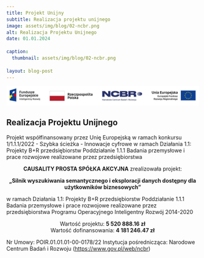 ```yaml
---
title: Projekt Unijny 
subtitle: Realizacja projektu unijnego
image: assets/img/blog/02-ncbr.png
alt: Realizacja Projektu Unijnego
date: 01.01.2024

caption:
  thumbnail: assets/img/blog/02-ncbr.png

layout: blog-post
---
```


<img class="img-fluid d-block mx-auto" src="/assets/img/blog/02-eu-project/logotypy.png" alt="Logotypy projektu NCBiR">
<div class="col-lg-12 text-center">
  <h2 class="section-heading text-uppercase">Realizacja Projektu Unijnego</h2>
</div>

Projekt współfinansowany przez Unię Europejską w ramach konkursu 1/1.1.1/2022 - Szybka ścieżka - Innowacje cyfrowe w ramach Działania 1.1: Projekty B+R przedsiębiorstw Poddziałanie 1.1.1 Badania przemysłowe i prace rozwojowe realizowane przez przedsiębiorstwa

<p style="text-align: center;">
  <strong>CAUSALITY PROSTA SPÓŁKA AKCYJNA</strong> zrealizowała projekt:
</p>
<p style="text-align: center;">
  <strong>
    „Silnik wyszukiwania semantycznego i eksploracji danych dostępny dla użytkowników biznesowych”
  </strong>
</p>

w ramach Działania 1.1: Projekty B+R przedsiębiorstw Poddziałanie 1.1.1 Badania przemysłowe i prace rozwojowe realizowane przez przedsiębiorstwa Programu Operacyjnego Inteligentny Rozwój 2014-2020

<p style="text-align: center;">
  Wartość projektu: <strong>5 520 888.16 zł</strong><br>
  Wartość dofinansowania: <strong>4 181 246.47 zł</strong>
</p>

Nr Umowy: POIR.01.01.01-00-0178/22
Instytucja pośrednicząca: Narodowe Centrum Badań i Rozwoju (<a href="https://www.gov.pl/web/ncbr" target="_blank">https://www.gov.pl/web/ncbr</a>)